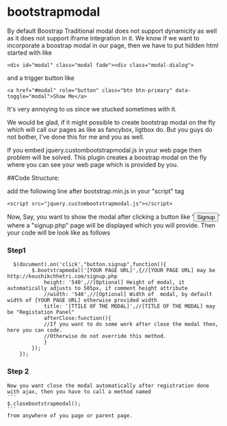 # bootstrapmodal

By default Boostrap Traditional modal does not support dynamicity as well as it does not support iframe integration in it. We know if we want to incorporate a boostrap modal in our page, then we have to put hidden html started with like 
```
<div id="modal" class="modal fade"><div class="modal-dialog">
```
and a trigger button like 
```
<a href="#modal" role="button" class="btn btn-primary" data-toggle="modal">Show Me</a>
```
It's very annoying to us since we stucked sometimes with it.

We would be glad, if it might possible to create bootstrap modal on the fly which will call our pages as like as fancybox, ligtbox do. But you guys do not bother, I've done this for me and you as well.

If you embed jquery.custombootstrapmodal.js in your web page then problem will be solved.
This plugin creates a boostrap modal on the fly where you can see your web page which is provided by you.

##Code Structure:

add the following line after bootstrap.min.js in your "script" tag
```
<script src="jquery.custombootstrapmodal.js"></script>
```

Now,
Say, you want to show the modal after clicking a button like '<button class="signup">Signup</button>' where a "signup.php" page will be displayed which you will provide. Then your code will be look like as follows

### Step1
```
  $(document).on('click',"button.signup",function(){
  		$.bootstrapmodal('[YOUR PAGE URL]',{//[YOUR PAGE URL] may be http://koushikchhetri.com/signup.php
  			height: '540',//[Optional] Height of modal, it automatically adjusts to 505px, if comment height attribute
  			//width: '540',//[Optional] Width of  modal, by default width of [YOUR PAGE URL] otherwise provided width
  			title: '[TTILE OF THE MODAL]',//[TITLE OF THE MODAL] may be "Registation Panel"
  			afterClose:function(){
  			//If you want to do some work after close the modal then, here you can code.
  			//Otherwise do not override this method.
  			}
  		});
  	});
```
### Step 2
	Now you want close the modal automatically after registration done with ajax, then you have to call a method named
	```
	$.closebootstrapmodal();
	```
	from anywhere of you page or parent page.
